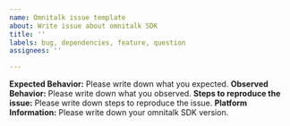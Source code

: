 ```yaml
---
name: Omnitalk issue template
about: Write issue about omnitalk SDK
title: ''
labels: bug, dependencies, feature, question
assignees: ''

---
```


**Expected Behavior:**
 Please write down what you expected.
 **Observed Behavior:**
 Please write down what you observed.
  **Steps to reproduce the issue:**
 Please write down steps to reproduce the issue.
 **Platform Information:**
 Please write down your omnitalk SDK version.
